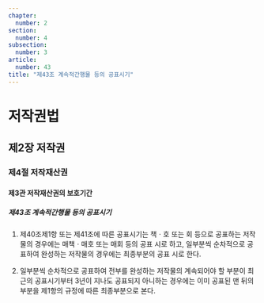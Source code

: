 ```yaml
---
chapter:
  number: 2
section:
  number: 4
subsection:
  number: 3
article:
  number: 43
title: "제43조 계속적간행물 등의 공표시기"
---
```

# 저작권법

## 제2장 저작권

### 제4절 저작재산권

#### 제3관 저작재산권의 보호기간

##### 제43조 계속적간행물 등의 공표시기

1. 제40조제1항 또는 제41조에 따른 공표시기는 책ㆍ호 또는 회 등으로 공표하는 저작물의 경우에는 매책ㆍ매호 또는 매회 등의 공표 시로 하고, 일부분씩 순차적으로 공표하여 완성하는 저작물의 경우에는 최종부분의 공표 시로 한다.

2. 일부분씩 순차적으로 공표하여 전부를 완성하는 저작물의 계속되어야 할 부분이 최근의 공표시기부터 3년이 지나도 공표되지 아니하는 경우에는 이미 공표된 맨 뒤의 부분을 제1항의 규정에 따른 최종부분으로 본다.
